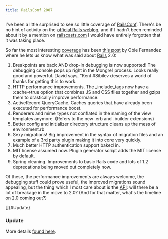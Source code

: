 ```yaml
---
title: RailsConf 2007
---
```


I've been a little surprised to see so little coverage of [RailsConf](http://conferences.oreillynet.com/rails/). There's be no hint of activity on the [official Rails weblog](http://weblog.rubyonrails.org/), and if I hadn't been reminded about it by a mention on [railscasts.com](http://railscasts.com) I would have entirely forgotten that it was taking place.

So far the most interesting [coverage](http://www.oreillynet.com/conferences/blog/railsconf/) has been [this post](http://jroller.com/page/obie?entry=railsconf_2007_opening_keynote) by Obie Fernandez where he lets us know what was said about [Rails](http://www.wincent.com/knowledge-base/Rails) 2.0:

1.  Breakpoints are back AND drop-in debugging is now supported! The debugging console pops up right in the Mongrel process. Looks really good and powerful. David says, "Kent \#Sibilev deserves a world of thanks for getting this to work.
2.  HTTP performance improvements. The \_include\_tags now have a :cache=&gt;true option that combines JS and CSS files together and gzips them to drastically improve performance.
3.  ActiveRecord QueryCache. Caches queries that have already been executed for performance boost.
4.  Renderers and mime types not conflated in the naming of the view templates anymore. (Refers to the new .erb and .builder extensions)
5.  Better config and initializer directory structure cleans up the mess of environment.rb
6.  Sexy migrations! Big improvement in the syntax of migration files and an example of a 3rd party plugin making it into core very quickly.
7.  Much better HTTP authentication support baked in.
8.  MIT license assumed now. Plugin generator script adds the MIT license by default.
9.  Spring cleaning. Improvements to basic Rails code and lots of 1.2 deprecations being moved out completely now.

Of these, the performance improvements are always welcome, the debugging stuff could prove useful, the improved migrations sound appealing, but the thing which I most care about is the [API](http://www.wincent.com/knowledge-base/API): will there be a lot of breakage in the move to 2.0? (And for that matter, what's the timeline on 2.0 coming out?)

[]{#Update}

### Update

More details [found here](http://blog.viget.com/tech/2007/05/20/whats-coming-in-rails-20/).
